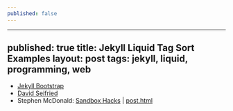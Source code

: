 ```yaml
---
published: false
---
```


---
published: true
title: Jekyll Liquid Tag Sort Examples
layout: post
tags: jekyll, liquid, programming, web
---

* [Jekyll Bootstrap](https://github.com/plusjade/jekyll-bootstrap)
* [David Seifried](http://dseifried.wordpress.com/2011/11/25/jekyll-yaml-front-matter-and-the-liquid-templating-system/)
* Stephen McDonald: [Sandbox Hacks](http://blog.jupo.org/2013/05/05/sandboxed-jekyll-hacks/)
  |   [post.html](https://github.com/stephenmcd/stephenmcd.github.com/blob/master/_layouts/post.html)